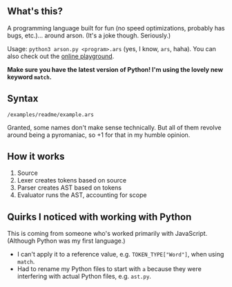 ## What's this?

A programming language built for fun (no speed optimizations, probably has bugs, etc.)... around arson. (It's a joke though. Seriously.)

Usage: `python3 arson.py <program>.ars` (yes, I know, `ars`, haha). You can also check out the [online playground](https://arson.jianminchen.com).

**Make sure you have the latest version of Python! I'm using the lovely new keyword `match`.**

## Syntax

`/examples/readme/example.ars`

Granted, some names don't make sense technically. But all of them revolve around being a pyromaniac, so +1 for that in my humble opinion.

## How it works

1. Source
2. Lexer creates tokens based on source
3. Parser creates AST based on tokens
4. Evaluator runs the AST, accounting for scope

## Quirks I noticed with working with Python

This is coming from someone who's worked primarily with JavaScript. (Although Python was my first language.)

* I can't apply it to a reference value, e.g. `TOKEN_TYPE["Word"]`, when using `match`.
* Had to rename my Python files to start with `a` because they were interfering with actual Python files, e.g. `ast.py`.
